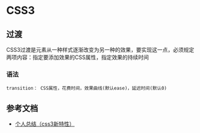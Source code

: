 # CSS3
## 过渡
CSS3过渡是元素从一种样式逐渐改变为另一种的效果，要实现这一点，必须规定两项内容：指定要添加效果的CSS属性，指定效果的持续时间

### 语法
```$xslt
transition： CSS属性，花费时间，效果曲线(默认ease)，延迟时间(默认0)
```




## 参考文档

* [个人总结（css3新特性）](https://juejin.im/post/6844903518520901639)
